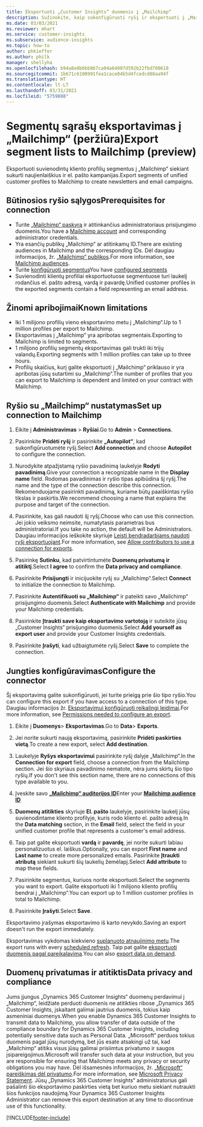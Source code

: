 ```yaml
---
title: Eksportuoti „Customer Insights“ duomenis į „Mailchimp“
description: Sužinokite, kaip sukonfigūruoti ryšį ir eksportuoti į „Mailchimp“.
ms.date: 03/03/2021
ms.reviewer: mhart
ms.service: customer-insights
ms.subservice: audience-insights
ms.topic: how-to
author: phkieffer
ms.author: philk
manager: shellyha
ms.openlocfilehash: b94a8e8b6bb867ca04a64007d592b22fbd700618
ms.sourcegitcommit: 1b671c6100991fea1cace04b5d4fcedcd88aa94f
ms.translationtype: HT
ms.contentlocale: lt-LT
ms.lasthandoff: 03/31/2021
ms.locfileid: "5759888"
---
```

# <a name="export-segment-lists-to-mailchimp-preview"></a><span data-ttu-id="5e936-103">Segmentų sąrašų eksportavimas į „Mailchimp“ (peržiūra)</span><span class="sxs-lookup"><span data-stu-id="5e936-103">Export segment lists to Mailchimp (preview)</span></span>

<span data-ttu-id="5e936-104">Eksportuoti suvienodintų kliento profilių segmentus į „Mailchimp“ siekiant sukurti naujienlaiškius ir el. pašto kampanijas.</span><span class="sxs-lookup"><span data-stu-id="5e936-104">Export segments of unified customer profiles to Mailchimp to create newsletters and email campaigns.</span></span>

## <a name="prerequisites-for-connection"></a><span data-ttu-id="5e936-105">Būtinosios ryšio sąlygos</span><span class="sxs-lookup"><span data-stu-id="5e936-105">Prerequisites for connection</span></span>

-   <span data-ttu-id="5e936-106">Turite [„Mailchimp“ paskyrą](https://mailchimp.com/) ir atitinkančius administratoriaus prisijungimo duomenis.</span><span class="sxs-lookup"><span data-stu-id="5e936-106">You have a [Mailchimp account](https://mailchimp.com/) and corresponding administrator credentials.</span></span>
-   <span data-ttu-id="5e936-107">Yra esančių publikų „Mailchimp“ ar atitinkamų ID.</span><span class="sxs-lookup"><span data-stu-id="5e936-107">There are existing audiences in Mailchimp and the corresponding IDs.</span></span> <span data-ttu-id="5e936-108">Dėl daugiau informacijos, žr. [„Mailchimp“ publikos](https://mailchimp.com/help/create-audience/).</span><span class="sxs-lookup"><span data-stu-id="5e936-108">For more information, see [Mailchimp audiences](https://mailchimp.com/help/create-audience/).</span></span>
-   <span data-ttu-id="5e936-109">Turite [konfigūruoti segmentus](segments.md)</span><span class="sxs-lookup"><span data-stu-id="5e936-109">You have [configured segments](segments.md)</span></span>
-   <span data-ttu-id="5e936-110">Suvienodinti klientų profiliai eksportuotuose segmentuose turi laukelį rodančius el. pašto adresą, vardą ir pavardę.</span><span class="sxs-lookup"><span data-stu-id="5e936-110">Unified customer profiles in the exported segments contain a field representing an email address.</span></span>

## <a name="known-limitations"></a><span data-ttu-id="5e936-111">Žinomi apribojimai</span><span class="sxs-lookup"><span data-stu-id="5e936-111">Known limitations</span></span>

- <span data-ttu-id="5e936-112">Iki 1 milijono profilių vieno eksportavimo metu į „Mailchimp“.</span><span class="sxs-lookup"><span data-stu-id="5e936-112">Up to 1 million profiles per export to Mailchimp.</span></span>
- <span data-ttu-id="5e936-113">Eksportavimas į „Mailchimp“ yra apribotas segmentais.</span><span class="sxs-lookup"><span data-stu-id="5e936-113">Exporting to Mailchimp is limited to segments.</span></span>
- <span data-ttu-id="5e936-114">1 milijono profilių segmentų eksportavimas gali trukti iki trijų valandų.</span><span class="sxs-lookup"><span data-stu-id="5e936-114">Exporting segments with 1 million profiles can take up to three hours.</span></span> 
- <span data-ttu-id="5e936-115">Profilių skaičius, kurį galite eksportuoti į „Mailchimp“ priklauso ir yra apribotas jūsų sutartimi su „Mailchimp“.</span><span class="sxs-lookup"><span data-stu-id="5e936-115">The number of profiles that you can export to Mailchimp is dependent and limited on your contract with Mailchimp.</span></span>

## <a name="set-up-connection-to-mailchimp"></a><span data-ttu-id="5e936-116">Ryšio su „Mailchimp“ nustatymas</span><span class="sxs-lookup"><span data-stu-id="5e936-116">Set up connection to Mailchimp</span></span>

1. <span data-ttu-id="5e936-117">Eikite į **Administravimas** > **Ryšiai**.</span><span class="sxs-lookup"><span data-stu-id="5e936-117">Go to **Admin** > **Connections**.</span></span>

1. <span data-ttu-id="5e936-118">Pasirinkite **Pridėti ryšį** ir pasirinkite **„Autopilot“**, kad sukonfigūruotumėte ryšį.</span><span class="sxs-lookup"><span data-stu-id="5e936-118">Select **Add connection** and choose **Autopilot** to configure the connection.</span></span>

1. <span data-ttu-id="5e936-119">Nurodykite atpažįstamą ryšio pavadinimą laukelyje **Rodyti pavadinimą**.</span><span class="sxs-lookup"><span data-stu-id="5e936-119">Give your connection a recognizable name in the **Display name** field.</span></span> <span data-ttu-id="5e936-120">Rodomas pavadinimas ir ryšio tipas apibūdina šį ryšį.</span><span class="sxs-lookup"><span data-stu-id="5e936-120">The name and the type of the connection describe this connection.</span></span> <span data-ttu-id="5e936-121">Rekomenduojame pasirinkti pavadinimą, kuriame būtų paaiškintas ryšio tikslas ir paskirtis.</span><span class="sxs-lookup"><span data-stu-id="5e936-121">We recommend choosing a name that explains the purpose and target of the connection.</span></span>

1. <span data-ttu-id="5e936-122">Pasirinkite, kas gali naudoti šį ryšį.</span><span class="sxs-lookup"><span data-stu-id="5e936-122">Choose who can use this connection.</span></span> <span data-ttu-id="5e936-123">Jei jokio veiksmo neimsite, numatytasis parametras bus administratoriai.</span><span class="sxs-lookup"><span data-stu-id="5e936-123">If you take no action, the default will be Administrators.</span></span> <span data-ttu-id="5e936-124">Daugiau informacijos ieškokite skyriuje [Leisti bendradarbiams naudoti ryšį eksportuojant](connections.md#allow-contributors-to-use-a-connection-for-exports).</span><span class="sxs-lookup"><span data-stu-id="5e936-124">For more information, see [Allow contributors to use a connection for exports](connections.md#allow-contributors-to-use-a-connection-for-exports).</span></span>

1. <span data-ttu-id="5e936-125">Pasirinkę **Sutinku**, kad patvirtintumėte **Duomenų privatumą ir atitiktį**.</span><span class="sxs-lookup"><span data-stu-id="5e936-125">Select **I agree** to confirm the **Data privacy and compliance**.</span></span>

1. <span data-ttu-id="5e936-126">Pasirinkite **Prisijungti** ir inicijuokite ryšį su „Mailchimp“.</span><span class="sxs-lookup"><span data-stu-id="5e936-126">Select **Connect** to initialize the connection to Mailchimp.</span></span>

1. <span data-ttu-id="5e936-127">Pasirinkite **Autentifikuoti su „Mailchimp“** ir pateikti savo „Mailchimp“ prisijungimo duomenis.</span><span class="sxs-lookup"><span data-stu-id="5e936-127">Select **Authenticate with Mailchimp** and provide your Mailchimp credentials.</span></span>

1. <span data-ttu-id="5e936-128">Pasirinkite **Įtraukti save kaip eksportavimo vartotoją** ir suteikite jūsų „Customer Insights“ prisijungimo duomenis.</span><span class="sxs-lookup"><span data-stu-id="5e936-128">Select **Add yourself as export user** and provide your Customer Insights credentials.</span></span>

1. <span data-ttu-id="5e936-129">Pasirinkite **Įrašyti**, kad užbaigtumėte ryšį.</span><span class="sxs-lookup"><span data-stu-id="5e936-129">Select **Save** to complete the connection.</span></span> 

## <a name="configure-the-connector"></a><span data-ttu-id="5e936-130">Jungties konfigūravimas</span><span class="sxs-lookup"><span data-stu-id="5e936-130">Configure the connector</span></span>

<span data-ttu-id="5e936-131">Šį eksportavimą galite sukonfigūruoti, jei turite prieigą prie šio tipo ryšio.</span><span class="sxs-lookup"><span data-stu-id="5e936-131">You can configure this export if you have access to a connection of this type.</span></span> <span data-ttu-id="5e936-132">Daugiau informacijos žr. [Eksportavimui konfigūruoti reikalingi leidimai](export-destinations.md#set-up-a-new-export).</span><span class="sxs-lookup"><span data-stu-id="5e936-132">For more information, see [Permissions needed to configure an export](export-destinations.md#set-up-a-new-export).</span></span>

1. <span data-ttu-id="5e936-133">Eikite į **Duomenys**> **Eksportavimas**.</span><span class="sxs-lookup"><span data-stu-id="5e936-133">Go to **Data**> **Exports**.</span></span>

1. <span data-ttu-id="5e936-134">Jei norite sukurti naują eksportavimą, pasirinkite **Pridėti paskirties vietą**.</span><span class="sxs-lookup"><span data-stu-id="5e936-134">To create a new export, select **Add destination**.</span></span>

1. <span data-ttu-id="5e936-135">Laukelyje **Ryšys eksportavimui** pasirinkite ryšį dalyje „Mailchimp“.</span><span class="sxs-lookup"><span data-stu-id="5e936-135">In the **Connection for export** field, choose a connection from the Mailchimp section.</span></span> <span data-ttu-id="5e936-136">Jei šio skyriaus pavadinimo nematote, nėra jums skirtų šio tipo ryšių.</span><span class="sxs-lookup"><span data-stu-id="5e936-136">If you don't see this section name, there are no connections of this type available to you.</span></span>

1. <span data-ttu-id="5e936-137">Įveskite savo **[„Mailchimp“ auditorijos ID](https://mailchimp.com/help/find-audience-id/)**</span><span class="sxs-lookup"><span data-stu-id="5e936-137">Enter your **[Mailchimp audience ID](https://mailchimp.com/help/find-audience-id/)**</span></span>

3. <span data-ttu-id="5e936-138">**Duomenų atitikties** skyriuje **El. pašto** laukelyje, pasirinkite laukelį jūsų suvienodintame kliento profilyje, kuris rodo kliento el. pašto adresą.</span><span class="sxs-lookup"><span data-stu-id="5e936-138">In the **Data matching** section, in the **Email** field, select the field in your unified customer profile that represents a customer's email address.</span></span> 

1. <span data-ttu-id="5e936-139">Taip pat galite eksportuoti **vardą** ir **pavardę**, jei norite sukurti labiau personalizuotus el. laiškus.</span><span class="sxs-lookup"><span data-stu-id="5e936-139">Optionally, you can export **First name** and **Last name** to create more personalized emails.</span></span> <span data-ttu-id="5e936-140">Pasirinkite **Įtraukti atributą** siekiant sukurti šių laukelių žemėlapį.</span><span class="sxs-lookup"><span data-stu-id="5e936-140">Select **Add attribute** to map these fields.</span></span>

1. <span data-ttu-id="5e936-141">Pasirinkite segmentus, kuriuos norite eksportuoti.</span><span class="sxs-lookup"><span data-stu-id="5e936-141">Select the segments you want to export.</span></span> <span data-ttu-id="5e936-142">Galite eksportuoti iki 1 milijono kliento profilių bendrai į „Mailchimp“.</span><span class="sxs-lookup"><span data-stu-id="5e936-142">You can export up to 1 million customer profiles in total to Mailchimp.</span></span>

1. <span data-ttu-id="5e936-143">Pasirinkite **Įrašyti**.</span><span class="sxs-lookup"><span data-stu-id="5e936-143">Select **Save**.</span></span>

<span data-ttu-id="5e936-144">Eksportavimo įrašymas eksportavimo iš karto nevykdo.</span><span class="sxs-lookup"><span data-stu-id="5e936-144">Saving an export doesn't run the export immediately.</span></span>

<span data-ttu-id="5e936-145">Eksportavimas vykdomas kiekvieno [suplanuoto atnaujinimo metu](system.md#schedule-tab).</span><span class="sxs-lookup"><span data-stu-id="5e936-145">The export runs with every [scheduled refresh](system.md#schedule-tab).</span></span> <span data-ttu-id="5e936-146">Taip pat galite [eksportuoti duomenis pagal pareikalavimą](export-destinations.md#run-exports-on-demand).</span><span class="sxs-lookup"><span data-stu-id="5e936-146">You can also [export data on demand](export-destinations.md#run-exports-on-demand).</span></span> 

## <a name="data-privacy-and-compliance"></a><span data-ttu-id="5e936-147">Duomenų privatumas ir atitiktis</span><span class="sxs-lookup"><span data-stu-id="5e936-147">Data privacy and compliance</span></span>

<span data-ttu-id="5e936-148">Jums įjungus „Dynamics 365 Customer Insights“ duomenų perdavimui į „Mailchimp“, leidžiate perduoti duomenis ne atitikties ribose „Dynamics 365 Customer Insights, įskaitant galimai jautrius duomenis, tokius kaip asmeniniai duomenys.</span><span class="sxs-lookup"><span data-stu-id="5e936-148">When you enable Dynamics 365 Customer Insights to transmit data to Mailchimp, you allow transfer of data outside of the compliance boundary for Dynamics 365 Customer Insights, including potentially sensitive data such as Personal Data.</span></span> <span data-ttu-id="5e936-149">„Microsoft“ perduos tokius duomenis pagal jūsų nurodymą, bet jūs esate atsakingi už tai, kad „Mailchimp“ atitiks visus jūsų galimai prisiimtus privatumo ir saugos įsipareigojimus.</span><span class="sxs-lookup"><span data-stu-id="5e936-149">Microsoft will transfer such data at your instruction, but you are responsible for ensuring that Mailchimp meets any privacy or security obligations you may have.</span></span> <span data-ttu-id="5e936-150">Dėl išsamesnės informacijos, žr. [„Microsoft“ pareiškimas dėl privatumo](https://go.microsoft.com/fwlink/?linkid=396732).</span><span class="sxs-lookup"><span data-stu-id="5e936-150">For more information, see [Microsoft Privacy Statement](https://go.microsoft.com/fwlink/?linkid=396732).</span></span>
<span data-ttu-id="5e936-151">Jūsų „Dynamics 365 Customer Insights“ administratorius gali pašalinti šio eksportavimo paskirties vietą bet kuriuo metu siekiant nutraukti šios funkcijos naudojimą.</span><span class="sxs-lookup"><span data-stu-id="5e936-151">Your Dynamics 365 Customer Insights Administrator can remove this export destination at any time to discontinue use of this functionality.</span></span>

[!INCLUDE[footer-include](../includes/footer-banner.md)]
